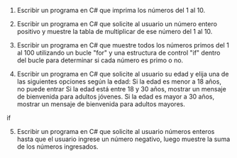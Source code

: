 1. Escribir un programa en C# que imprima los números del 1 al 10.

2. Escribir un programa en C# que solicite al usuario un número entero positivo y muestre la tabla de multiplicar de ese número del 1 al 10.

3. Escribir un programa en C# que muestre todos los números primos del 1 al 100 utilizando un bucle "for" y una estructura de control "if" dentro del bucle para determinar si cada número es primo o no.






4. Escribir un programa en C# que solicite al usuario su edad y elija una de las siguientes opciones    según la edad:
  Si la edad es menor a 18 años, no puede entrar 
  Si la edad está entre 18 y 30 años, mostrar un mensaje de bienvenida para adultos jóvenes.
  Si la edad es mayor a 30 años, mostrar un mensaje de bienvenida para adultos mayores.


if






5. Escribir un programa en C# que solicite al usuario números enteros hasta que el usuario ingrese un número negativo, luego muestre la suma de los números ingresados.